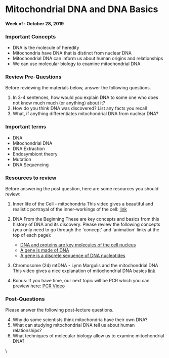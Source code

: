 # Mitochondrial DNA and DNA Basics

#### Week of : October 28, 2019


### Important Concepts

* DNA is the molecule of heredity
* Mitochondria have DNA that is distinct from nuclear DNA
* Mitochondrial DNA can inform us about human origins and relationships
* We can use molecular biology to examine mitochondrial DNA


### Review Pre-Questions

Before reviewing the materials below, answer the following questions.

1. In 3-4 sentences, how would you explain DNA to some one who does not know much
   much (or anything) about it?
2. How do you think DNA was discovered? List any facts you recall
3. What, if anything differentiates mitochondrial DNA from nuclear DNA?

### Important terms

* DNA
* Mitochondrial DNA
* DNA Extraction
* Endosymbiont theory
* Mutation
* DNA Sequencing


### Resources to review

Before answering the post question, here are some resources you should review:

1. Inner life of the Cell - mitochondria
   This video gives a beautiful and realistic portrayal of the inner-workings
   of the cell: [link](https://www.youtube.com/watch?v=vkYEYjintqU)

2. DNA From the Beginning
   These are key concepts and basics from this history of DNA and its discovery.
   Please review the following concepts (you only need to go through the 'concept'
   and 'animation' links at the top of each page):
   - [DNA and proteins are key molecules of the cell nucleus](http://dnaftb.org/15/av.html)
   - [A gene is made of DNA](http://dnaftb.org/17/)
   - [A gene is a discrete sequence of DNA nucleotides](http://dnaftb.org/23/)

3. Chromosome (24) mtDNA - Lynn Margulis and the mitochondrial DNA
   This video gives a nice explanation of mitochondrial DNA basics [link](https://www.youtube.com/watch?v=ru7Wyt778QQ)
   

4. Bonus: If you have time, our next topic will be PCR which you can preview here: [PCR Video](https://youtu.be/2KoLnIwoZKU)


### Post-Questions

Please answer the following post-lecture questions.

4. Why do some scientists think mitochondria have their own DNA?
5. What can studying mitochondrial DNA tell us about human relationships?
6. What techniques of molecular biology allow us to examine mitochondrial DNA?

\